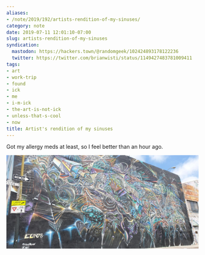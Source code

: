 ```yaml
---
aliases:
- /note/2019/192/artists-rendition-of-my-sinuses/
category: note
date: 2019-07-11 12:01:10-07:00
slug: artists-rendition-of-my-sinuses
syndication:
  mastodon: https://hackers.town/@randomgeek/102424893178122236
  twitter: https://twitter.com/brianwisti/status/1149427483781009411
tags:
- art
- work-trip
- found
- ick
- me
- i-m-ick
- the-art-is-not-ick
- unless-that-s-cool
- now
title: Artist's rendition of my sinuses
---
```


Got my allergy meds at least, so I feel better than an hour ago.

![attachments/img/2019/cover-2019-07-11.jpg](../../../attachments/img/2019/cover-2019-07-11.jpg)